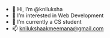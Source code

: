 - 👋 Hi, I’m @kniluksha
- 👀 I’m interested in Web Development
- 🌱 I’m currently a CS student
- 📫 knilukshaakmeemana@gmail.com

<!---
kniluksha/kniluksha is a ✨ special ✨ repository because its `README.md` (this file) appears on your GitHub profile.
You can click the Preview link to take a look at your changes.
--->
